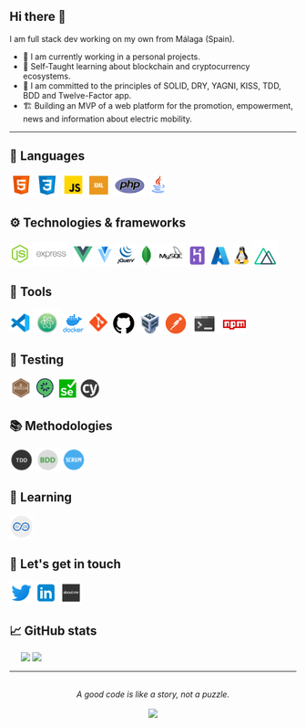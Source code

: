 ## Hi there 👋

I am full stack dev working on my own from Málaga (Spain).

- 🔭 I am currently working in a personal projects.
- 🌱 Self-Taught learning about blockchain and cryptocurrency ecosystems.
- 🤔 I am committed to the principles of SOLID, DRY, YAGNI, KISS, TDD, BDD and Twelve-Factor app.
- 🏗️ Building an MVP of a web platform for the promotion, empowerment, news and information about electric mobility.

---

## 👅&nbsp;Languages

<div>
    <a href="#"><img height="41" src="./icons/html-5.png"/></a>
    <a href="#"><img height="42" src="./icons/css-3.png"/></a>
    <a href="#"><img height="42" src="./icons/javascript.png"/></a>
    <a href="#"><img height="39" src="./icons/xml.png"/></a>
    <a href="#"><img height="38" src="./icons/php.png"/></a>
    <a href="#"><img height="38" src="./icons/java.png"/></a>
</div>

## ⚙️&nbsp;Technologies & frameworks

<div>
    <a href="#"><img height="38" src="./icons/node.png"/></a>
    <a href="#"><img height="42" src="./icons/expressjs.png"/></a>
    <a href="#"><img height="35" src="./icons/vue.png"/></a>
    <a href="#"><img height="34" src="./icons/vuetify.png"/></a>
    <a href="#"><img height="38" src="./icons/jquery.png"/></a>
    <a href="#"><img height="36" src="./icons/mongodb.png"/></a>
    <a href="#"><img height="40" src="./icons/mysql.png"/></a>
    <a href="#"><img height="36" src="./icons/heroku.png"/></a>
    <a href="#"><img height="34" src="./icons/azure.png"/></a>
    <a href="#"><img height="35" src="./icons/linux.png"/></a>
    <a href="#"><img height="46" src="./icons/nuxt.png"/></a>
</div>

## 🧰&nbsp;Tools

<div>
    <a href="#"><img height="38" src="./icons/visual-studio-code.png"/></a>
    <a href="#"><img height="44" src="./icons/atom.png"/></a>
    <a href="#"><img height="34" src="./icons/docker.png"/></a>
    <a href="#"><img height="40" src="./icons/git.png"/></a>
    <a href="#"><img height="37" src="./icons/github.png"/></a>
    <a href="#"><img height="40" src="./icons/virtualbox.png"/></a>
    <a href="#"><img height="36" src="./icons/postman.png"/></a>
    <a href="#"><img height="40" src="./icons/console.png"/></a>
    <a href="#"><img height="40" src="./icons/npm.png"/></a>
</div>

## 🧪&nbsp;Testing

<div>
    <a href="#"><img height="40" src="./icons/mocha.png"/></a>
    <a href="#"><img height="40" src="./icons/cucumber.png"/></a>
    <a href="#"><img height="38" src="./icons/selenium.png"/></a>
    <a href="#"><img height="36" src="./icons/cypress.png"/></a>
</div>

## 📚&nbsp;Methodologies

<div>
    <a href="#"><img height="42" src="./icons/tdd.png"/></a>
    <a href="#"><img height="42" src="./icons/bdd.png"/></a>
    <a href="#"><img height="42" src="./icons/scrum-methodology.png"/></a>
</div>

## 📖&nbsp;Learning

<div>
    <a href="#"><img height="42" src="./icons/ci&cd.png"/></a>
</div>

## 💬&nbsp;Let's get in touch

<div>
    <a href="https://twitter.com/chiquerodiego"><img height="40" src="./icons/twitter.png"/></a>
    <a href="https://www.linkedin.com/in/diego-chiquero-mena/"><img height="40" src="./icons/linkedin.png"/></a>
    <a href="https://about.me/diegochiquero/"><img height="40" src="./icons/aboutme.png"/></a>
</div>

## 📈&nbsp;GitHub stats

<div align="left">
<img height='130px' style="padding-left:20px" src="https://github-readme-stats.vercel.app/api?username=diegochiquero&hide_title=true&show_icons=true&include_all_commits=true&line_height=21&bg_color=0,EC6C6C,FFD479,FFFC79,73FA79&theme=graywhite" />

<img height='130px' src="https://github-readme-stats.vercel.app/api/top-langs/?username=diegochiquero&hide_title=true&layout=compact&bg_color=0,73FA79,73FDFF,D783FF&theme=graywhite" />
</div>

---
<br/>
<div align="center">
    <i>A good code is like a story, not a puzzle.</i><br/><br/>
    <img src="https://visitor-badge.glitch.me/badge?page_id=diegochiquero.diegochiquero"/>
</div>


